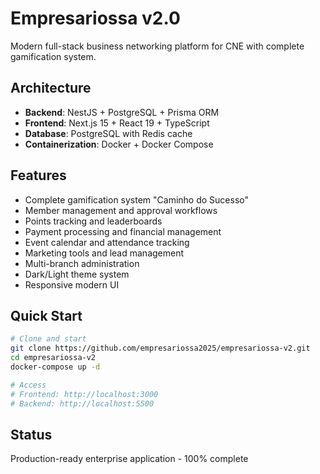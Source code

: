 # Empresariossa v2.0

Modern full-stack business networking platform for CNE with complete gamification system.

## Architecture

- **Backend**: NestJS + PostgreSQL + Prisma ORM
- **Frontend**: Next.js 15 + React 19 + TypeScript
- **Database**: PostgreSQL with Redis cache
- **Containerization**: Docker + Docker Compose

## Features

- Complete gamification system "Caminho do Sucesso"
- Member management and approval workflows
- Points tracking and leaderboards
- Payment processing and financial management
- Event calendar and attendance tracking
- Marketing tools and lead management
- Multi-branch administration
- Dark/Light theme system
- Responsive modern UI

## Quick Start

```bash
# Clone and start
git clone https://github.com/empresariossa2025/empresariossa-v2.git
cd empresariossa-v2
docker-compose up -d

# Access
# Frontend: http://localhost:3000
# Backend: http://localhost:5500
```

## Status

Production-ready enterprise application - 100% complete
